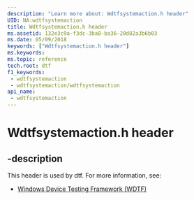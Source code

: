 ```yaml
---
description: "Learn more about: Wdtfsystemaction.h header"
UID: NA:wdtfsystemaction
title: Wdtfsystemaction.h header
ms.assetid: 132e3c9a-f3dc-3ba8-ba36-20d82a3b6b03
ms.date: 05/09/2018
keywords: ["Wdtfsystemaction.h header"]
ms.keywords: 
ms.topic: reference
tech.root: dtf
f1_keywords:
 - wdtfsystemaction
 - wdtfsystemaction/wdtfsystemaction
api_name:
 - wdtfsystemaction
---
```


# Wdtfsystemaction.h header


## -description

This header is used by dtf. For more information, see:

- [Windows Device Testing Framework (WDTF)](../_dtf/index.md)

